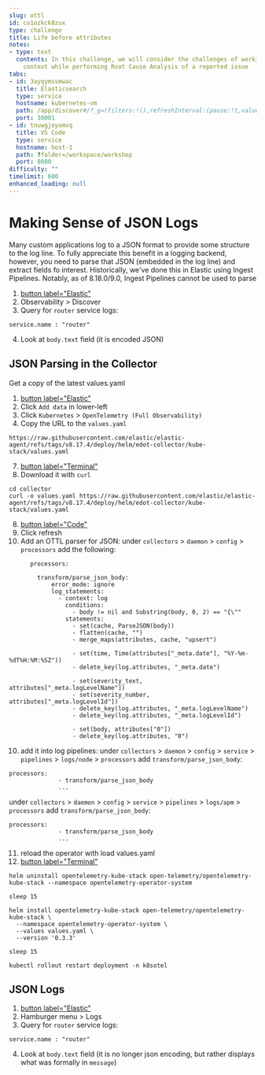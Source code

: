 ```yaml
---
slug: ottl
id: co1ozkck8zux
type: challenge
title: Life before attributes
notes:
- type: text
  contents: In this challenge, we will consider the challenges of working with limited
    context while performing Root Cause Analysis of a reported issue
tabs:
- id: 3ayqymssmwac
  title: Elasticsearch
  type: service
  hostname: kubernetes-vm
  path: /app/discover#/?_g=(filters:!(),refreshInterval:(pause:!t,value:60000),time:(from:now-15m,to:now))&_a=(columns:!(),dataSource:(dataViewId:'logs-*',type:dataView),filters:!(),hideChart:!f,interval:auto,query:(language:kuery,query:''),sort:!(!('@timestamp',desc)))
  port: 30001
- id: tnuwgjoyomvq
  title: VS Code
  type: service
  hostname: host-1
  path: ?folder=/workspace/workshop
  port: 8080
difficulty: ""
timelimit: 600
enhanced_loading: null
---
```




Making Sense of JSON Logs
===

Many custom applications log to a JSON format to provide some structure to the log line. To fully appreciate this benefit in a logging backend, however, you need to parse that JSON (embedded in the log line) and extract fields fo interest. Historically, we've done this in Elastic using Ingest Pipelines. Notably, as of 8.18.0/9.0, Ingest Pipelines cannot be used to parse

1. [button label="Elastic"](tab-0)
2. Observability > Discover
3. Query for `router` service logs:
```kql
service.name : "router"
````
4. Look at `body.text` field (it is encoded JSON)

## JSON Parsing in the Collector

Get a copy of the latest values.yaml
1. [button label="Elastic"](tab-0)
2. Click `Add data` in lower-left
3. Click `Kubernetes` > `OpenTelemetry (Full Observability)`
4. Copy the URL to the `values.yaml`
```
https://raw.githubusercontent.com/elastic/elastic-agent/refs/tags/v8.17.4/deploy/helm/edot-collector/kube-stack/values.yaml
```
7. [button label="Terminal"](tab-1)
8. Download it with `curl`
```bash,run
cd collector
curl -o values.yaml https://raw.githubusercontent.com/elastic/elastic-agent/refs/tags/v8.17.4/deploy/helm/edot-collector/kube-stack/values.yaml
```
8. [button label="Code"](tab-2)
9. Click refresh
10. Add an OTTL parser for JSON:
under `collectors` > `daemon` > `config` > `processors` add the following:
```ottl
      processors:

        transform/parse_json_body:
            error_mode: ignore
            log_statements:
              - context: log
                conditions:
                  - body != nil and Substring(body, 0, 2) == "{\""
                statements:
                  - set(cache, ParseJSON(body))
                  - flatten(cache, "")
                  - merge_maps(attributes, cache, "upsert")

                  - set(time, Time(attributes["_meta.date"], "%Y-%m-%dT%H:%M:%SZ"))
                  - delete_key(log.attributes, "_meta.date")

                  - set(severity_text, attributes["_meta.logLevelName"])
                  - set(severity_number, attributes["_meta.logLevelId"])
                  - delete_key(log.attributes, "_meta.logLevelName")
                  - delete_key(log.attributes, "_meta.logLevelId")

                  - set(body, attributes["0"])
                  - delete_key(log.attributes, "0")
```
10. add it into log pipelines:
under `collectors` > `daemon` > `config` > `service` > `pipelines` > `logs/node` > `processors` add `transform/parse_json_body`:
```
processors:
              - transform/parse_json_body
              ...
```
under `collectors` > `daemon` > `config` > `service` > `pipelines` > `logs/apm` > `processors` add `transform/parse_json_body`:
```
processors:
              - transform/parse_json_body
              ...
```
11. reload the operator with load values.yaml
12. [button label="Terminal"](tab-1)
```bash,run
helm uninstall opentelemetry-kube-stack open-telemetry/opentelemetry-kube-stack --namespace opentelemetry-operator-system

sleep 15

helm install opentelemetry-kube-stack open-telemetry/opentelemetry-kube-stack \
  --namespace opentelemetry-operator-system \
  --values values.yaml \
  --version '0.3.3'

sleep 15

kubectl rollout restart deployment -n k8sotel
```

## JSON Logs
1. [button label="Elastic"](tab-0)
2. Hamburger menu > Logs
3. Query for `router` service logs:
```kql
service.name : "router"
````
4. Look at `body.text` field (it is no longer json encoding, but rather displays what was formally in `message`)
